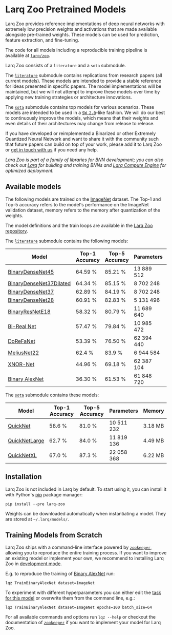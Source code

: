 # Larq Zoo Pretrained Models

Larq Zoo provides reference implementations of deep neural networks with extremely low precision weights and activations that are made available alongside pre-trained weights.
These models can be used for prediction, feature extraction, and fine-tuning.

The code for all models including a reproducible training pipeline is available at [`larq/zoo`](https://github.com/larq/zoo).

Larq Zoo consists of a `literature` and a `sota` submodule.

The [`literature`](/zoo/api/literature/) submodule contains replications from research papers (all current models).
These models are intended to provide a stable reference for ideas presented in specific papers.
The model implementations will be maintained, but we will not attempt to improve these models over time by applying new training strategies or architecture innovations.

The [`sota`](/zoo/api/sota/) submodule contains top models for various scenarios. These models are intended to be used in a [`SW 2.0`](https://medium.com/@karpathy/software-2-0-a64152b37c35)-like fashion.
We will do our best to continuously improve the models, which means that their weights and even details of their architectures may change from release to release.

If you have developed or reimplemented a Binarized or other Extremely Quantized Neural Network and want to share it with the community such that future papers can build on top of your work, please add it to Larq Zoo or [get in touch with us](https://spectrum.chat/larq/) if you need any help.

_Larq Zoo is part of a family of libraries for BNN development; you can also check out [Larq](https://docs.larq.dev/) for building and training BNNs and [Larq Compute Engine](/compute-engine/) for optimized deployment._

## Available models

The following models are trained on the [ImageNet](http://image-net.org/) dataset. The Top-1 and Top-5 accuracy refers to the model's performance on the ImageNet validation dataset, memory refers to the memory after quantization of the weights.

The model definitions and the train loops are available in the [Larq Zoo repository](https://github.com/larq/zoo).

The [`literature`](/zoo/api/literature/) submodule contains the following models:

| Model                                                                   | Top-1 Accuracy | Top-5 Accuracy | Parameters | Memory   |
| ----------------------------------------------------------------------- | -------------- | -------------- | ---------- | -------- |
| [BinaryDenseNet45](/zoo/api/literature/#binarydensenet45)               | 64.59 %        | 85.21 %        | 13 889 512 | 7.35 MB  |
| [BinaryDenseNet37Dilated](/zoo/api/literature/#binarydensenet37dilated) | 64.34 %        | 85.15 %        | 8 702 248  | 5.13 MB  |
| [BinaryDenseNet37](/zoo/api/literature/#binarydensenet37)               | 62.89 %        | 84.19 %        | 8 702 248  | 5.13 MB  |
| [BinaryDenseNet28](/zoo/api/literature/#binarydensenet28)               | 60.91 %        | 82.83 %        | 5 131 496  | 4.04 MB  |
| [BinaryResNetE18](/zoo/api/literature/#binaryresnete18)                 | 58.32 %        | 80.79 %        | 11 689 640 | 4.00 MB  |
| [Bi-Real Net](/zoo/api/literature/#birealnet)                           | 57.47 %        | 79.84 %        | 10 985 472 | 4.00 MB  |
| [DoReFaNet](/zoo/api/literature/#dorefanet)                             | 53.39 %        | 76.50 %        | 62 394 440 | 22.80 MB |
| [MeliusNet22](/zoo/api/literature/#meliusnet22)                         | 62.4 %         | 83.9 %         | 6 944 584  | 3.88 MB  |
| [XNOR-Net](/zoo/api/literature/#xnornet)                                | 44.96 %        | 69.18 %        | 62 387 104 | 22.77 MB |
| [Binary AlexNet](/zoo/api/literature/#binaryalexnet)                    | 36.30 %        | 61.53 %        | 61 848 720 | 7.45 MB  |

The [`sota`](/zoo/api/sota/) submodule contains these models:

| Model                                         | Top-1 Accuracy | Top-5 Accuracy | Parameters | Memory  |
| --------------------------------------------- | -------------- | -------------- | ---------- | ------- |
| [QuickNet](/zoo/api/sota/#quicknet)           | 58.6 %         | 81.0 %         | 10 511 232 | 3.18 MB |
| [QuickNetLarge](/zoo/api/sota/#quicknetlarge) | 62.7 %         | 84.0 %         | 11 819 136 | 4.49 MB |
| [QuickNetXL](/zoo/api/sota/#quicknetxl)       | 67.0 %         | 87.3 %         | 22 058 368 | 6.22 MB |

## Installation

Larq Zoo is not included in Larq by default. To start using it, you can install it with Python's [pip](https://pip.pypa.io/en/stable/) package manager:

```shell
pip install --pre larq-zoo
```

Weights can be downloaded automatically when instantiating a model. They are stored at `~/.larq/models/`.

## Training Models from Scratch

Larq Zoo ships with a command-line interface powered by [`zookeeper`](https://github.com/larq/zookeeper/), allowing you to reproduce the entire training process. If you want to improve an existing model or implement your own, we recommend to installing Larq Zoo in [development mode](https://github.com/larq/zoo/blob/master/CONTRIBUTING.md#project-setup).

E.g. to reproduce the training of [Binary AlexNet](/zoo/api/literature/#binaryalexnet) run:

```shell
lqz TrainBinaryAlexNet dataset=ImageNet
```

To experiment with different hyperparameters you can either edit the [task for this model](https://github.com/larq/zoo/blob/v1.0.b2/larq_zoo/experiments.py#L22) or overwrite them from the command line, e.g.:

```shell
lqz TrainBinaryAlexNet dataset=ImageNet epochs=100 batch_size=64
```

For all available commands and options run `lqz --help` or checkout the documentation of [`zookeeper`](https://github.com/larq/zookeeper/) if you want to implement your model for Larq Zoo.
